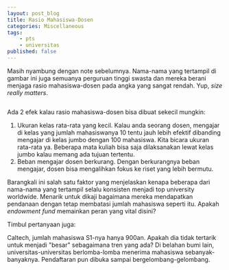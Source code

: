 ```yaml
---
layout: post_blog
title: Rasio Mahasiswa-Dosen
categories: Miscellaneous
tags:
    - pts
    - universitas
published: false
---
```


Masih nyambung dengan note sebelumnya. Nama-nama yang tertampil di gambar ini juga semuanya perguruan tinggi swasta dan mereka berani menjaga rasio mahasiswa-dosen pada angka yang sangat rendah. Yup, _size really matters_. 

<figure class="center">
    <img src="{{ site.url }}{{ site.baseurl }}/images/rasio-mahasiswa-dosen.jpg" alt="">
</figure>

Ada 2 efek kalau rasio mahasiswa-dosen bisa dibuat sekecil mungkin:

1. Ukuran kelas rata-rata yang kecil. Kalau anda seorang dosen, mengajar di kelas yang jumlah mahasiswanya 10 tentu jauh lebih efektif dibanding mengajar di kelas jumbo dengan 100 mahasiswa. Kita bicara ukuran rata-rata ya. Beberapa mata kuliah bisa saja dilaksanakan lewat kelas jumbo kalau memang ada tujuan tertentu.
2. Beban mengajar dosen berkurang. Dengan berkurangnya beban mengajar, dosen bisa mengalihkan fokus ke riset yang lebih bermutu.

Barangkali ini salah satu faktor yang menjelaskan kenapa beberapa dari nama-nama yang tertampil selalu konsisten menjadi top university worldwide. Menarik untuk dikaji bagaimana mereka mendapatkan pendanaan dengan tetap membatasi jumlah mahasiswa seperti itu. Apakah _endowment fund_ memainkan peran yang vital disini?

Timbul pertanyaan juga:

Caltech, jumlah mahasiswa S1-nya hanya 900an. Apakah dia tidak tertarik untuk menjadi "besar" sebagaimana tren yang ada? Di belahan bumi lain, universitas-universitas berlomba-lomba menerima mahasiswa sebanyak-banyaknya. Pendaftaran pun dibuka sampai bergelombang-gelombang.